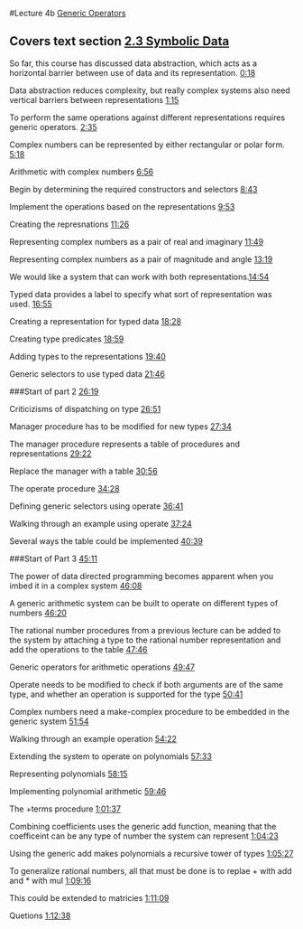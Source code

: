 #Lecture 4b
[Generic Operators](https://www.youtube.com/watch?v=h6Z7vx9iUB8)

## Covers text section [2.3 Symbolic Data](http://mitpress.mit.edu/sicp/full-text/book/book-Z-H-16.html#%_sec_2.3)

So far, this course has discussed data abstraction, which acts as a horizontal barrier between use of data and its representation. [0:18](https://youtu.be/h6Z7vx9iUB8?t=18)

Data abstraction reduces complexity, but really complex systems also need vertical barriers between representations [1:15](https://www.youtube.com/watch?v=h6Z7vx9iUB8&feature=youtu.be&t=75)

To perform the same operations against different representations requires generic operators. [2:35](https://youtu.be/h6Z7vx9iUB8?t=155)

Complex numbers can be represented by either rectangular or polar form. [5:18](https://youtu.be/h6Z7vx9iUB8?t=318)

Arithmetic with complex numbers [6:56](https://youtu.be/h6Z7vx9iUB8?t=416)

Begin by determining the required constructors and selectors [8:43](https://youtu.be/h6Z7vx9iUB8?t=523)

Implement the operations based on the representations [9:53](https://youtu.be/h6Z7vx9iUB8?t=593)

Creating the represnations [11:26](https://youtu.be/h6Z7vx9iUB8?t=686)

Representing complex numbers as a pair of real and imaginary [11:49](https://youtu.be/h6Z7vx9iUB8?t=709)

Representing complex numbers as a pair of magnitude and angle [13:19](https://youtu.be/h6Z7vx9iUB8?t=799)

We would like a system that can work with both representations.[14:54](https://youtu.be/h6Z7vx9iUB8?t=894)

Typed data provides a label to specify what sort of representation was used. [16:55](https://youtu.be/h6Z7vx9iUB8?t=1015)

Creating a representation for typed data [18:28](https://youtu.be/h6Z7vx9iUB8?t=1108)

Creating type predicates [18:59](https://youtu.be/h6Z7vx9iUB8?t=1139)

Adding types to the representations [19:40](https://youtu.be/h6Z7vx9iUB8?t=1180)

Generic selectors to use typed data [21:46](https://youtu.be/h6Z7vx9iUB8?t=1306)

###Start of part 2 [26:19](https://youtu.be/h6Z7vx9iUB8?t=1579)

Criticizisms of dispatching on type [26:51](https://youtu.be/h6Z7vx9iUB8?t=1611)

Manager procedure has to be modified for new types [27:34](https://youtu.be/h6Z7vx9iUB8?t=1654)

The manager procedure represents a table of procedures and representations [29:22](https://youtu.be/h6Z7vx9iUB8?t=1762)

Replace the manager with a table [30:56](https://youtu.be/h6Z7vx9iUB8?t=1856)

The operate procedure [34:28](https://youtu.be/h6Z7vx9iUB8?t=2068)

Defining generic selectors using operate [36:41](https://youtu.be/h6Z7vx9iUB8?t=2201)

Walking through an example using operate [37:24](https://youtu.be/h6Z7vx9iUB8?t=2244)

Several ways the table could be implemented [40:39](https://youtu.be/h6Z7vx9iUB8?t=2439)

###Start of Part 3 [45:11](https://youtu.be/h6Z7vx9iUB8?t=2711)

The power of data directed programming becomes apparent when you imbed it in a complex system [46:08](https://youtu.be/h6Z7vx9iUB8?t=2768)

A generic arithmetic system can be built to operate on different types of numbers [46:20](https://youtu.be/h6Z7vx9iUB8?t=2780)

The rational number procedures from a previous lecture can be added to the system by attaching a type to the rational number representation and add the operations to the table [47:46](https://youtu.be/h6Z7vx9iUB8?t=2866)

Generic operators for arithmetic operations [49:47](https://youtu.be/h6Z7vx9iUB8?t=2987)

Operate needs to be modified to check if both arguments are of the same type, and whether an operation is supported for the type [50:41](https://youtu.be/h6Z7vx9iUB8?t=3041)

Complex numbers need a make-complex procedure to be embedded in the generic system [51:54](https://youtu.be/h6Z7vx9iUB8?t=3114)

Walking through an example operation [54:22](https://youtu.be/h6Z7vx9iUB8?t=3262)

Extending the system to operate on polynomials [57:33](https://youtu.be/h6Z7vx9iUB8?t=3453)

Representing polynomials [58:15](https://youtu.be/h6Z7vx9iUB8?t=3495)

Implementing polynomial arithmetic [59:46](https://youtu.be/h6Z7vx9iUB8?t=3586)

The +terms procedure [1:01:37](https://youtu.be/h6Z7vx9iUB8?t=3697)

Combining coefficients uses the generic add function, meaning that the coefficeint can be any type of number the system can represent [1:04:23](https://youtu.be/h6Z7vx9iUB8?t=3863)

Using the generic add makes polynomials a recursive tower of types [1:05:27](https://youtu.be/h6Z7vx9iUB8?t=3927)

To generalize rational numbers, all that must be done is to replae + with add and * with mul [1:09:16](https://youtu.be/h6Z7vx9iUB8?t=4156)

This could be extended to matricies [1:11:09](https://youtu.be/h6Z7vx9iUB8?t=4269)

Quetions [1:12:38](https://youtu.be/h6Z7vx9iUB8?t=4358)